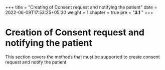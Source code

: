 +++
title = "Creating of Consent request and notifying the patient"
date = 2022-06-09T17:53:25+05:30
weight = 1
chapter = true
pre = "<b>3.1 </b>"
+++

# Creation of Consent request and notifying the patient

This section covers the methods that must be supported to create consent request and notify the patient

